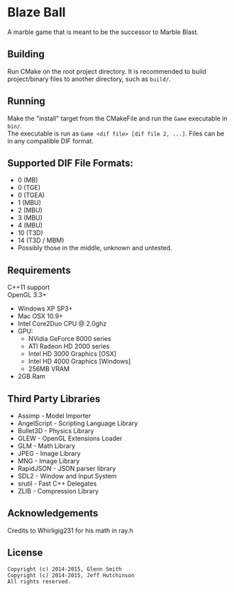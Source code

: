 Blaze Ball
=============

A marble game that is meant to be the successor to Marble Blast.

Building
-------------------

Run CMake on the root project directory. It is recommended to build project/binary
files to another directory, such as `build/`.

Running
-------------------

Make the "install" target from the CMakeFile and run the `Game` executable in `bin/`.  
The executable is run as `Game <dif file> [dif file 2, ...]`. Files can be in any compatible DIF format.

Supported DIF File Formats:
-------------------
* 0 (MB)
* 0 (TGE)
* 0 (TGEA)
* 1 (MBU)
* 2 (MBU)
* 3 (MBU)
* 4 (MBU)
* 10 (T3D)
* 14 (T3D / MBM)
* Possibly those in the middle, unknown and untested.

Requirements
-------------------

C++11 support  
OpenGL 3.3+

* Windows XP SP3+
* Mac OSX 10.9+
* Intel Core2Duo CPU @ 2.0ghz
* GPU:
  * NVidia GeForce 8000 series
  * ATI Radeon HD 2000 series
  * Intel HD 3000 Graphics [OSX]
  * Intel HD 4000 Graphics [Windows]
  * 256MB VRAM
* 2GB Ram

Third Party Libraries
-------------------

* Assimp - Model Importer
* AngelScript - Scripting Language Library
* Bullet3D - Physics Library
* GLEW - OpenGL Extensions Loader
* GLM - Math Library
* JPEG - Image Library
* MNG - Image Library
* RapidJSON - JSON parser library
* SDL2 - Window and Input System
* srutil - Fast C++ Delegates
* ZLIB - Compression Library

Acknowledgements
-------------------

Credits to Whirligig231 for his math in ray.h

License
-------------------

```
Copyright (c) 2014-2015, Glenn Smith
Copyright (c) 2014-2015, Jeff Hutchinson
All rights reserved.
```
